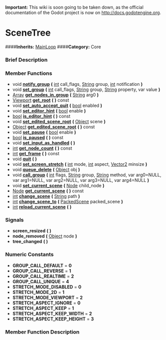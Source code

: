 **Important:** This wiki is soon going to be taken down, as the official documentation of the Godot project is now on http://docs.godotengine.org.

#  SceneTree  
####**Inherits:** [MainLoop](class_mainloop)
####**Category:** Core

###  Brief Description  


###  Member Functions 
  * void  **[notify&#95;group](#notify_group)**  **(** [int](class_int) call_flags, [String](class_string) group, [int](class_int) notification  **)**
  * void  **[set&#95;group](#set_group)**  **(** [int](class_int) call_flags, [String](class_string) group, [String](class_string) property, var value  **)**
  * [Array](class_array)  **[get&#95;nodes&#95;in&#95;group](#get_nodes_in_group)**  **(** [String](class_string) arg0  **)**
  * [Viewport](class_viewport)  **[get&#95;root](#get_root)**  **(** **)** const
  * void  **[set&#95;auto&#95;accept&#95;quit](#set_auto_accept_quit)**  **(** [bool](class_bool) enabled  **)**
  * void  **[set&#95;editor&#95;hint](#set_editor_hint)**  **(** [bool](class_bool) enable  **)**
  * [bool](class_bool)  **[is&#95;editor&#95;hint](#is_editor_hint)**  **(** **)** const
  * void  **[set&#95;edited&#95;scene&#95;root](#set_edited_scene_root)**  **(** [Object](class_object) scene  **)**
  * [Object](class_object)  **[get&#95;edited&#95;scene&#95;root](#get_edited_scene_root)**  **(** **)** const
  * void  **[set&#95;pause](#set_pause)**  **(** [bool](class_bool) enable  **)**
  * [bool](class_bool)  **[is&#95;paused](#is_paused)**  **(** **)** const
  * void  **[set&#95;input&#95;as&#95;handled](#set_input_as_handled)**  **(** **)**
  * [int](class_int)  **[get&#95;node&#95;count](#get_node_count)**  **(** **)** const
  * [int](class_int)  **[get&#95;frame](#get_frame)**  **(** **)** const
  * void  **[quit](#quit)**  **(** **)**
  * void  **[set&#95;screen&#95;stretch](#set_screen_stretch)**  **(** [int](class_int) mode, [int](class_int) aspect, [Vector2](class_vector2) minsize  **)**
  * void  **[queue&#95;delete](#queue_delete)**  **(** [Object](class_object) obj  **)**
  * void  **[call&#95;group](#call_group)**  **(** [int](class_int) flags, [String](class_string) group, [String](class_string) method, var arg0=NULL, var arg1=NULL, var arg2=NULL, var arg3=NULL, var arg4=NULL  **)**
  * void  **[set&#95;current&#95;scene](#set_current_scene)**  **(** [Node](class_node) child_node  **)**
  * [Node](class_node)  **[get&#95;current&#95;scene](#get_current_scene)**  **(** **)** const
  * [int](class_int)  **[change&#95;scene](#change_scene)**  **(** [String](class_string) path  **)**
  * [int](class_int)  **[change&#95;scene&#95;to](#change_scene_to)**  **(** [PackedScene](class_packedscene) packed_scene  **)**
  * [int](class_int)  **[reload&#95;current&#95;scene](#reload_current_scene)**  **(** **)**

###  Signals  
  *  **screen&#95;resized**  **(** **)**
  *  **node&#95;removed**  **(** [Object](class_object) node  **)**
  *  **tree&#95;changed**  **(** **)**

###  Numeric Constants  
  * **GROUP_CALL_DEFAULT** = **0**
  * **GROUP_CALL_REVERSE** = **1**
  * **GROUP_CALL_REALTIME** = **2**
  * **GROUP_CALL_UNIQUE** = **4**
  * **STRETCH_MODE_DISABLED** = **0**
  * **STRETCH_MODE_2D** = **1**
  * **STRETCH_MODE_VIEWPORT** = **2**
  * **STRETCH_ASPECT_IGNORE** = **0**
  * **STRETCH_ASPECT_KEEP** = **1**
  * **STRETCH_ASPECT_KEEP_WIDTH** = **2**
  * **STRETCH_ASPECT_KEEP_HEIGHT** = **3**

###  Member Function Description  
